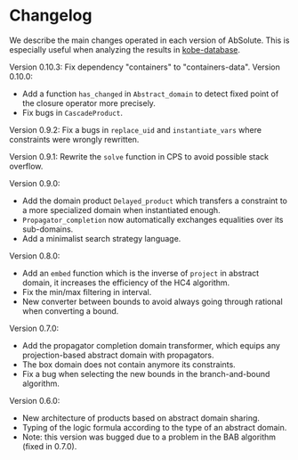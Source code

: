 # Changelog

We describe the main changes operated in each version of AbSolute.
This is especially useful when analyzing the results in [kobe-database](https://github.com/ptal/kobe-database).

Version 0.10.3: Fix dependency "containers" to "containers-data".
Version 0.10.0:
  * Add a function `has_changed` in `Abstract_domain` to detect fixed point of the closure operator more precisely.
  * Fix bugs in `CascadeProduct`.

Version 0.9.2: Fix a bugs in `replace_uid` and `instantiate_vars` where constraints were wrongly rewritten.

Version 0.9.1: Rewrite the `solve` function in CPS to avoid possible stack overflow.

Version 0.9.0:
  * Add the domain product `Delayed_product` which transfers a constraint to a more specialized domain when instantiated enough.
  * `Propagator_completion` now automatically exchanges equalities over its sub-domains.
  * Add a minimalist search strategy language.

Version 0.8.0:
  * Add an `embed` function which is the inverse of `project` in abstract domain, it increases the efficiency of the HC4 algorithm.
  * Fix the min/max filtering in interval.
  * New converter between bounds to avoid always going through rational when converting a bound.

Version 0.7.0:
  * Add the propagator completion domain transformer, which equips any projection-based abstract domain with propagators.
  * The box domain does not contain anymore its constraints.
  * Fix a bug when selecting the new bounds in the branch-and-bound algorithm.

Version 0.6.0:
  * New architecture of products based on abstract domain sharing.
  * Typing of the logic formula according to the type of an abstract domain.
  * Note: this version was bugged due to a problem in the BAB algorithm (fixed in 0.7.0).
